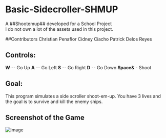 # Basic-Sidecroller-SHMUP
A ##Shootemup## developed for a School Project <br />
I do not own a lot of the assets used in this project. 


##Contributors
Christian Penaflor
Cidney Ciacho
Patrick Delos Reyes


## Controls:
**W** -- Go Up
**A** -- Go Left
**S** -- Go Right
**D** -- Go Down
**Space&** - Shoot

## Goal:
This program simulates a side scroller shoot-em-up.
You have 3 lives and the goal is to survive and kill the enemy ships.



## Screenshot of the Game
![image](https://user-images.githubusercontent.com/42732095/145702241-1b9e0e98-ac80-42f3-b00d-5f65da06457f.png)

